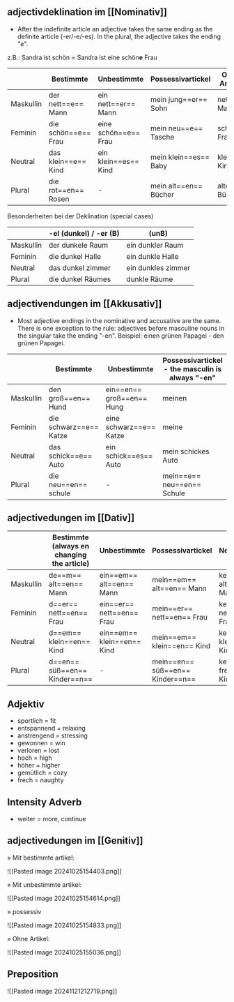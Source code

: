## adjectivdeklination im [[Nominativ]]
+ After the indefinite article an adjective takes the same ending as the definite article (-er/-e/-es). In the plural, the adjective takes the ending "e".

z.B.: Sandra ist schön = Sandra ist eine schön**e** Frau 

|           | Bestimmte           | Unbestimmte          | Possessivartickel     | Ohen Artikel |
| --------- | ------------------- | -------------------- | --------------------- | ------------ |
| Maskullin | der nett==e== Mann  | ein nett==er== Mann  | mein jung==er== Sohn  | netter Mann  |
| Feminin   | die schön==e== Frau | eine schön==e== Frau | mein neu==e== Tasche  | schöner Frau |
| Neutral   | das klein==e== Kind | ein klein==es== Kind | mein klein==es== Baby | kleines Kind |
| Plural    | die rot==en== Rosen | -                    | mein alt==en== Bücher | alte Bücher  |
Besonderheiten bei der Deklination (special cases)

|           | -el (dunkel) / -er (B) | (unB)              |
| --------- | ---------------------- | ------------------ |
| Maskullin | der dunkele Raum       | ein dunkler Raum   |
| Feminin   | die dunkel Halle       | ein dunkle Halle   |
| Neutral   | das dunkel zimmer      | ein dunkles zimmer |
| Plural    | die dunkel Räumes      | dunkle Räume       |

## adjectivendungen im [[Akkusativ]]
+ Most adjective endings in the nominative and accusative are the same. There is one exception to the rule: adjectives before masculine nouns in the singular take the ending "-en".
Beispiel:
	einen grünen Papagei - den grünen Papagei. 

|           | Bestimmte              | Unbestimmte               | Possessivartickel - the masculin is always "-en" | Negativartikle       | Ohne Artikel |
| --------- | ---------------------- | ------------------------- | ------------------------------------------------ | -------------------- | ------------ |
| Maskullin | den groß==en== Hund    | ein==en== groß==en== Hung | meinen                                           | keinen großen Hund   | -en          |
| Feminin   | die schwarz==e== Katze | eine schwarz==e== Katze   | meine                                            | keine schwarze Katze | -e           |
| Neutral   | das schick==e== Auto   | ein schick==es== Auto     | mein schickes Auto                               | kein/-es             | -es          |
| Plural    | die neu==en== schule   | -                         | mein==e== neu==en== Schule                       | keine/-e             | -e           |

## adjectivedungen im [[Dativ]] 

|           | Bestimmte (always en changing the article) | Unbestimmte                | Possessivartickel                | Negativartikle                      | Ohne Artikel          |
| --------- | ------------------------------------------ | -------------------------- | -------------------------------- | ----------------------------------- | --------------------- |
| Maskullin | de==m== alt==en== Mann                     | ein==em== alt==en== Mann   | mein==em== alt==en== Mann        | kein==em== alt==en== Mann           | alt==em== mann        |
| Feminin   | d==er== nett==en== Frau                    | ein==er== nett==en== Frau  | mein==er== nett==en== Frau       | kein==er== nett==en== Frau          | nett==er== Frau       |
| Neutral   | d==em== klein==en== Kind                   | ein==em== klein==en== Kind | mein==em== klein==en== Kind      | kein==em== klein==en== Kind         | klein==em== Kind      |
| Plural    | d==en== süß==en== Kinder==n==              | -                          | mein==en== süß==en== Kinder==n== | kein==en== french==en== Kinder==n== | süß==en== Kinder==n== |

## Adjektiv

+ sportlich = fit
+ entspannend = relaxing
+ anstrengend = stressing 
+ gewonnen = win
+ verloren = lost
+ hoch = high 
+ höher = higher 
+ gemütlich = cozy
+ frech = naughty


## Intensity Adverb 
+ weiter = more, continue

## adjectivedungen im [[Genitiv]]

» Mit bestimmte artikel:

![[Pasted image 20241025154403.png]]

» Mit unbestimmte artikel:

![[Pasted image 20241025154614.png]]

» possessiv 

![[Pasted image 20241025154833.png]]

» Ohne Artikel:

![[Pasted image 20241025155036.png]]

## Preposition 

![[Pasted image 20241121212719.png]]